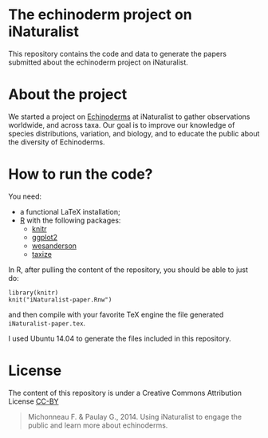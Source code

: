 
# The echinoderm project on iNaturalist

This repository contains the code and data to generate the papers submitted
about the echinoderm project on iNaturalist.

# About the project

We started a project on
[Echinoderms](http://inaturalist.org/projects/echinoderms) at iNaturalist to
gather observations worldwide, and across taxa. Our goal is to improve our
knowledge of species distributions, variation, and biology, and to educate the
public about the diversity of Echinoderms.

# How to run the code?

You need:

- a functional LaTeX installation;
- [R](http://www.r-project.org) with the following packages:
  * [knitr](http://cran.r-project.org/package=knitr)
  * [ggplot2](http://cran.r-project.org/package=ggplot2)
  * [wesanderson](https://github.com/karthik/wesanderson)
  * [taxize](http://f1000research.com/articles/2-191/v2)

In R, after pulling the content of the repository, you should be able to just
do:

    library(knitr)
    knit("iNaturalist-paper.Rnw")

and then compile with your favorite TeX engine the file generated
`iNaturalist-paper.tex`.

I used Ubuntu 14.04 to generate the files included in this repository.

# License

The content of this repository is under a Creative Commons Attribution License
[CC-BY](http://creativecommons.org/licenses/by/4.0)

> Michonneau F. & Paulay G., 2014. Using iNaturalist to engage the public and
> learn more about echinoderms.
